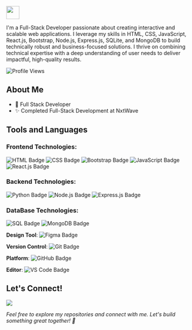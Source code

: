 <p>
<img src="https://readme-typing-svg.demolab.com?font=Segoe Print&color=%43d4ff&size=35& left=true&left=true&width=450&duration=1500&pause=1000&lines=I'm Keerthana;MERN stack developer" width="auto" height="35"/>
</p>
I'm a Full-Stack Developer passionate about creating interactive and scalable web applications. I leverage my skills in HTML, CSS, JavaScript, React.js, Bootstrap, Node.js, Express.js, SQLite, and MongoDB to build technically robust and business-focused solutions. I thrive on combining technical expertise with a deep understanding of user needs to deliver impactful, high-quality results.

![Profile Views](https://komarev.com/ghpvc/?username=keerthanachowdary21&color=green)


## About Me
- 💼 Full Stack Developer
- ✨ Completed Full-Stack Development at NxtWave

## Tools and Languages 
### Frontend Technologies:
<img src="https://img.shields.io/badge/HTML-E34F26?style=plastic&logo=html5&logoColor=white" alt="HTML Badge" /> <img src="https://img.shields.io/badge/CSS-1572B6?style=plastic&logo=css3&logoColor=white" alt="CSS Badge" /> <img src="https://img.shields.io/badge/Bootstrap-563D7C?style=plastic&logo=bootstrap&logoColor=white" alt="Bootstrap Badge" /> <img src="https://img.shields.io/badge/JavaScript-F7DF1E?style=plastic&logo=javascript&logoColor=black" alt="JavaScript Badge" /> <img src="https://img.shields.io/badge/React-61DAFB?style=plastic&logo=react&logoColor=black" alt="React.js Badge" />
### Backend Technologies:
<img src="https://img.shields.io/badge/Python-3776AB?style=plastic&logo=python&logoColor=white" alt="Python Badge" /> <img src="https://img.shields.io/badge/Node.js-339933?style=plastic&logo=node.js&logoColor=white" alt="Node.js Badge" /> <img src="https://img.shields.io/badge/Express.js-000000?style=plastic&logo=express&logoColor=white" alt="Express.js Badge" />
### DataBase Technologies:
<img src="https://img.shields.io/badge/SQL-4169E1?style=plastic&logo=sql&logoColor=white" alt="SQL Badge" /> <img src="https://img.shields.io/badge/MongoDB-47A248?style=plastic&logo=mongodb&logoColor=white" alt="MongoDB Badge" />

**Design Tool**: <img src="https://img.shields.io/badge/Figma-000000?style=plastic&logo=figma&logoColor=white" alt="Figma Badge" />

**Version Control**: <img src="https://img.shields.io/badge/Git-F05032?style=plastic&logo=git&logoColor=white" alt="Git Badge" />

**Platform**: <img src="https://img.shields.io/badge/GitHub-181717?style=plastic&logo=github&logoColor=white" alt="GitHub Badge" />

**Editor**: <img src="https://img.shields.io/badge/VS%20Code-007ACC?style=plastic&logo=vscode&logoColor=white" alt="VS Code Badge" />

## Let's Connect!

[<img src='https://img.shields.io/badge/LinkedIn-0A66C2?style=flat&logo=linkedin&logoColor=white'/>](https://www.linkedin.com/in/keerthana-chowdary-bb97a3270/) 

_Feel free to explore my repositories and connect with me. Let's build something great together! 🚀_



